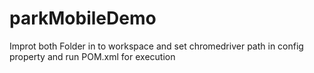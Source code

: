 # parkMobileDemo
Improt both Folder in to workspace and set chromedriver path in config property and run POM.xml for execution
